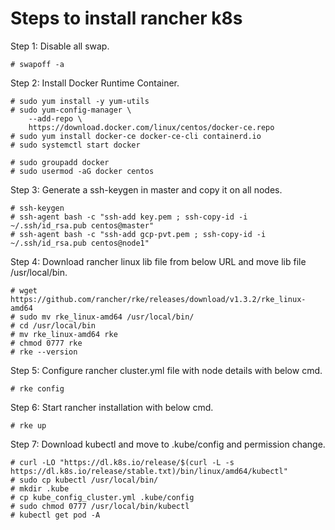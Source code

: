 # Steps to install rancher k8s

Step 1: Disable all swap.
```
# swapoff -a 
```

Step 2: Install Docker Runtime Container.

```
# sudo yum install -y yum-utils
# sudo yum-config-manager \
    --add-repo \
    https://download.docker.com/linux/centos/docker-ce.repo
# sudo yum install docker-ce docker-ce-cli containerd.io
# sudo systemctl start docker

# sudo groupadd docker
# sudo usermod -aG docker centos
```

Step 3: Generate a ssh-keygen in master and copy it on all nodes.
```
# ssh-keygen
# ssh-agent bash -c "ssh-add key.pem ; ssh-copy-id -i ~/.ssh/id_rsa.pub centos@master" 
# ssh-agent bash -c "ssh-add gcp-pvt.pem ; ssh-copy-id -i ~/.ssh/id_rsa.pub centos@node1"
```

Step 4:  Download rancher linux lib file from below URL and move lib file /usr/local/bin.
```
# wget https://github.com/rancher/rke/releases/download/v1.3.2/rke_linux-amd64
# sudo mv rke_linux-amd64 /usr/local/bin/
# cd /usr/local/bin 
# mv rke_linux-amd64 rke
# chmod 0777 rke
# rke --version
```

Step 5: Configure rancher cluster.yml file with node details with below cmd.
```
# rke config
```

Step 6: Start rancher installation with below cmd.
```
# rke up
```

Step 7: Download kubectl and move to .kube/config and permission change.
```
# curl -LO "https://dl.k8s.io/release/$(curl -L -s https://dl.k8s.io/release/stable.txt)/bin/linux/amd64/kubectl"
# sudo cp kubectl /usr/local/bin/
# mkdir .kube
# cp kube_config_cluster.yml .kube/config
# sudo chmod 0777 /usr/local/bin/kubectl
# kubectl get pod -A
```
